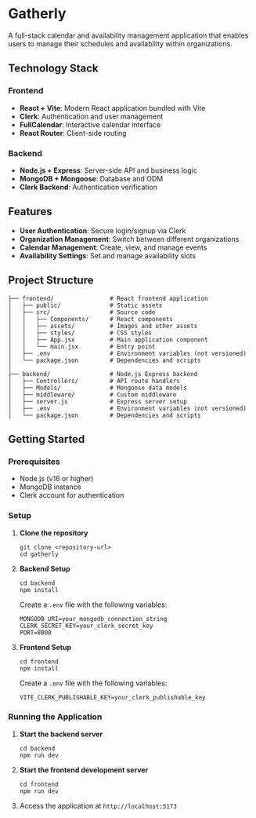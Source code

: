 # Gatherly

A full-stack calendar and availability management application that enables users to manage their schedules and availability within organizations.

## Technology Stack

### Frontend
- **React + Vite**: Modern React application bundled with Vite
- **Clerk**: Authentication and user management
- **FullCalendar**: Interactive calendar interface
- **React Router**: Client-side routing

### Backend
- **Node.js + Express**: Server-side API and business logic
- **MongoDB + Mongoose**: Database and ODM
- **Clerk Backend**: Authentication verification

## Features

- **User Authentication**: Secure login/signup via Clerk
- **Organization Management**: Switch between different organizations
- **Calendar Management**: Create, view, and manage events
- **Availability Settings**: Set and manage availability slots

## Project Structure

```
├── frontend/                # React frontend application
│   ├── public/              # Static assets
│   ├── src/                 # Source code
│   │   ├── Components/      # React components
│   │   ├── assets/          # Images and other assets
│   │   ├── styles/          # CSS styles
│   │   ├── App.jsx          # Main application component
│   │   └── main.jsx         # Entry point
│   ├── .env                 # Environment variables (not versioned)
│   └── package.json         # Dependencies and scripts
│
├── backend/                 # Node.js Express backend
│   ├── Controllers/         # API route handlers
│   ├── Models/              # Mongoose data models
│   ├── middleware/          # Custom middleware
│   ├── server.js            # Express server setup
│   ├── .env                 # Environment variables (not versioned)
│   └── package.json         # Dependencies and scripts
```

## Getting Started

### Prerequisites
- Node.js (v16 or higher)
- MongoDB instance
- Clerk account for authentication

### Setup

1. **Clone the repository**
   ```
   git clone <repository-url>
   cd gatherly
   ```

2. **Backend Setup**
   ```
   cd backend
   npm install
   ```

   Create a `.env` file with the following variables:
   ```
   MONGODB_URI=your_mongodb_connection_string
   CLERK_SECRET_KEY=your_clerk_secret_key
   PORT=8000
   ```

3. **Frontend Setup**
   ```
   cd frontend
   npm install
   ```

   Create a `.env` file with the following variables:
   ```
   VITE_CLERK_PUBLISHABLE_KEY=your_clerk_publishable_key
   ```

### Running the Application

1. **Start the backend server**
   ```
   cd backend
   npm run dev
   ```

2. **Start the frontend development server**
   ```
   cd frontend
   npm run dev
   ```

3. Access the application at `http://localhost:5173`
